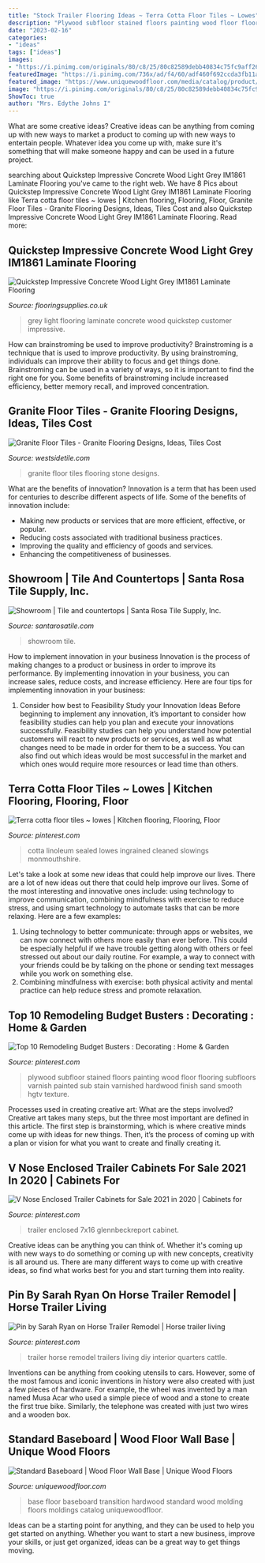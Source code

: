 ```yaml
---
title: "Stock Trailer Flooring Ideas ~ Terra Cotta Floor Tiles ~ Lowes"
description: "Plywood subfloor stained floors painting wood floor flooring subfloors varnish painted sub stain varnished hardwood finish sand smooth hgtv texture"
date: "2023-02-16"
categories:
- "ideas"
tags: ["ideas"]
images:
- "https://i.pinimg.com/originals/80/c8/25/80c82589debb40834c75fc9aff263278.jpg"
featuredImage: "https://i.pinimg.com/736x/ad/f4/60/adf460f692ccda3fb11a363c6be194d9--trailer-remodel-pony.jpg"
featured_image: "https://www.uniquewoodfloor.com/media/catalog/product/cache/1/image/9df78eab33525d08d6e5fb8d27136e95/w/a/wall_base.jpg"
image: "https://i.pinimg.com/originals/80/c8/25/80c82589debb40834c75fc9aff263278.jpg"
ShowToc: true
author: "Mrs. Edythe Johns I"
---
```



What are some creative ideas?
Creative ideas can be anything from coming up with new ways to market a product to coming up with new ways to entertain people. Whatever idea you come up with, make sure it's something that will make someone happy and can be used in a future project.

	

		
searching about Quickstep Impressive Concrete Wood Light Grey IM1861 Laminate Flooring you've came to the right web. We have 8 Pics about Quickstep Impressive Concrete Wood Light Grey IM1861 Laminate Flooring like Terra cotta floor tiles ~ lowes | Kitchen flooring, Flooring, Floor, Granite Floor Tiles - Granite Flooring Designs, Ideas, Tiles Cost and also Quickstep Impressive Concrete Wood Light Grey IM1861 Laminate Flooring. Read more:
		
    
## Quickstep Impressive Concrete Wood Light Grey IM1861 Laminate Flooring

<img loading=lazy src="http://static.flooringsupplies.co.uk/images/customerphotos/1_0000239421_P7300006.JPG" onerror="this.onerror=null;this.src='https://tse4.mm.bing.net/th?id=OIP.EZZDx7W6AOh889YfL_AElAHaFj&amp;pid=15.1';" alt="Quickstep Impressive Concrete Wood Light Grey IM1861 Laminate Flooring">

_Source: flooringsupplies.co.uk_

>grey light flooring laminate concrete wood quickstep customer impressive. 

	

How can brainstroming be used to improve productivity?
Brainstroming is a technique that is used to improve productivity. By using brainstroming, individuals can improve their ability to focus and get things done. Brainstroming can be used in a variety of ways, so it is important to find the right one for you. Some benefits of brainstroming include increased efficiency, better memory recall, and improved concentration.

    
## Granite Floor Tiles - Granite Flooring Designs, Ideas, Tiles Cost

<img loading=lazy src="https://www.westsidetile.com/wp-content/uploads/2018/11/Ostrich-Grey-Granite-flooring.jpg" onerror="this.onerror=null;this.src='https://tse3.mm.bing.net/th?id=OIP.N_JWEGmwUnAios3kdd8magHaEj&amp;pid=15.1';" alt="Granite Floor Tiles - Granite Flooring Designs, Ideas, Tiles Cost">

_Source: westsidetile.com_

>granite floor tiles flooring stone designs. 

	

What are the benefits of innovation?
Innovation is a term that has been used for centuries to describe different aspects of life. Some of the benefits of innovation include: 
- Making new products or services that are more efficient, effective, or popular.
- Reducing costs associated with traditional business practices.
- Improving the quality and efficiency of goods and services. 
- Enhancing the competitiveness of businesses.

    
## Showroom | Tile And Countertops | Santa Rosa Tile Supply, Inc.

<img loading=lazy src="https://www.santarosatile.com/wp-content/uploads/2013/01/Showroom-7.png" onerror="this.onerror=null;this.src='https://tse1.mm.bing.net/th?id=OIP.bQzLzZ7doiZsI2SUAKAOPwHaLH&amp;pid=15.1';" alt="Showroom | Tile and countertops | Santa Rosa Tile Supply, Inc.">

_Source: santarosatile.com_

>showroom tile. 

	

How to implement innovation in your business
Innovation is the process of making changes to a product or business in order to improve its performance. By implementing innovation in your business, you can increase sales, reduce costs, and increase efficiency. Here are four tips for implementing innovation in your business:
1. Consider how best to Feasibility Study your Innovation Ideas
Before beginning to implement any innovation, it’s important to consider how feasibility studies can help you plan and execute your innovations successfully. Feasibility studies can help you understand how potential customers will react to new products or services, as well as what changes need to be made in order for them to be a success. You can also find out which ideas would be most successful in the market and which ones would require more resources or lead time than others.


    
## Terra Cotta Floor Tiles ~ Lowes | Kitchen Flooring, Flooring, Floor

<img loading=lazy src="https://i.pinimg.com/originals/80/c8/25/80c82589debb40834c75fc9aff263278.jpg" onerror="this.onerror=null;this.src='https://tse2.mm.bing.net/th?id=OIP.rqfK-h51uE3a4Ze1CYt7IgHaJ4&amp;pid=15.1';" alt="Terra cotta floor tiles ~ lowes | Kitchen flooring, Flooring, Floor">

_Source: pinterest.com_

>cotta linoleum sealed lowes ingrained cleaned slowings monmouthshire. 

	

Let's take a look at some new ideas that could help improve our lives.
There are a lot of new ideas out there that could help improve our lives. Some of the most interesting and innovative ones include: using technology to improve communication, combining mindfulness with exercise to reduce stress, and using smart technology to automate tasks that can be more relaxing. Here are a few examples: 
1. Using technology to better communicate: through apps or websites, we can now connect with others more easily than ever before. This could be especially helpful if we have trouble getting along with others or feel stressed out about our daily routine. For example, a way to connect with your friends could be by talking on the phone or sending text messages while you work on something else. 
2. Combining mindfulness with exercise: both physical activity and mental practice can help reduce stress and promote relaxation.

    
## Top 10 Remodeling Budget Busters : Decorating : Home &amp; Garden

<img loading=lazy src="https://i.pinimg.com/736x/32/ef/39/32ef396243d57739a8017199dc9b974f--stained-plywood-floors-plywood-subfloor.jpg" onerror="this.onerror=null;this.src='https://tse2.mm.bing.net/th?id=OIP.yIQQMnK1s6NKCUyhnszBgAHaEL&amp;pid=15.1';" alt="Top 10 Remodeling Budget Busters : Decorating : Home &amp; Garden">

_Source: pinterest.com_

>plywood subfloor stained floors painting wood floor flooring subfloors varnish painted sub stain varnished hardwood finish sand smooth hgtv texture. 

	

Processes used in creating creative art: What are the steps involved?
Creative art takes many steps, but the three most important are defined in this article. The first step is brainstorming, which is where creative minds come up with ideas for new things. Then, it’s the process of coming up with a plan or vision for what you want to create and finally creating it.

    
## V Nose Enclosed Trailer Cabinets For Sale 2021 In 2020 | Cabinets For

<img loading=lazy src="https://i.pinimg.com/originals/5b/cd/00/5bcd0020824e3eb2265786e63308e328.jpg" onerror="this.onerror=null;this.src='https://tse4.mm.bing.net/th?id=OIP.g5DrwYJlViBlZ997hNBJHwHaJ3&amp;pid=15.1';" alt="V Nose Enclosed Trailer Cabinets for Sale 2021 in 2020 | Cabinets for">

_Source: pinterest.com_

>trailer enclosed 7x16 glennbeckreport cabinet. 

	

Creative ideas can be anything you can think of. Whether it's coming up with new ways to do something or coming up with new concepts, creativity is all around us. There are many different ways to come up with creative ideas, so find what works best for you and start turning them into reality.

    
## Pin By Sarah Ryan On Horse Trailer Remodel | Horse Trailer Living

<img loading=lazy src="https://i.pinimg.com/736x/ad/f4/60/adf460f692ccda3fb11a363c6be194d9--trailer-remodel-pony.jpg" onerror="this.onerror=null;this.src='https://tse3.mm.bing.net/th?id=OIP.RCDnmIsL7C3x_XQkC8RjEwHaJ4&amp;pid=15.1';" alt="Pin by Sarah Ryan on Horse Trailer Remodel | Horse trailer living">

_Source: pinterest.com_

>trailer horse remodel trailers living diy interior quarters cattle. 

	

Inventions can be anything from cooking utensils to cars. However, some of the most famous and iconic inventions in history were also created with just a few pieces of hardware. For example, the wheel was invented by a man named Musa Acar who used a simple piece of wood and a stone to create the first true bike. Similarly, the telephone was created with just two wires and a wooden box.

    
## Standard Baseboard | Wood Floor Wall Base | Unique Wood Floors

<img loading=lazy src="https://www.uniquewoodfloor.com/media/catalog/product/cache/1/image/9df78eab33525d08d6e5fb8d27136e95/w/a/wall_base.jpg" onerror="this.onerror=null;this.src='https://tse2.mm.bing.net/th?id=OIP.9hXmfIgWsJreK-oFS3EJdAHaHZ&amp;pid=15.1';" alt="Standard Baseboard | Wood Floor Wall Base | Unique Wood Floors">

_Source: uniquewoodfloor.com_

>base floor baseboard transition hardwood standard wood molding floors moldings catalog uniquewoodfloor. 

	

Ideas can be a starting point for anything, and they can be used to help you get started on anything. Whether you want to start a new business, improve your skills, or just get organized, ideas can be a great way to get things moving.

